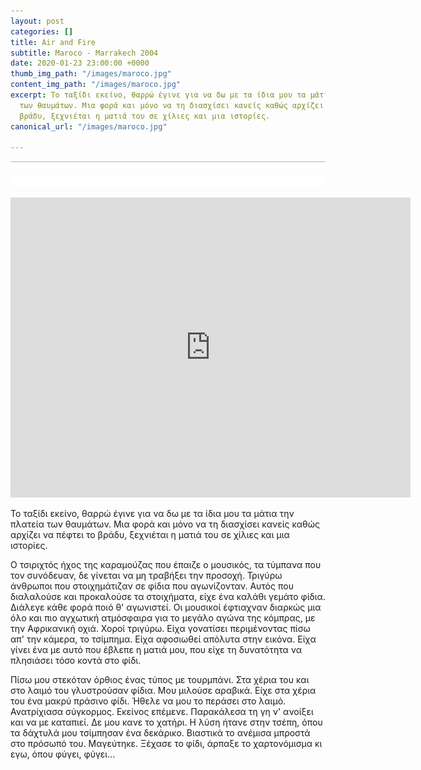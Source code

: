 ```yaml
---
layout: post
categories: []
title: Air and Fire
subtitle: Maroco - Marrakech 2004
date: 2020-01-23 23:00:00 +0000
thumb_img_path: "/images/maroco.jpg"
content_img_path: "/images/maroco.jpg"
excerpt: Το ταξίδι εκείνο, θαρρώ έγινε για να δω με τα ίδια μου τα μάτια την πλατεία
  των θαυμάτων. Μια φορά και μόνο να τη διασχίσει κανείς καθώς αρχίζει να πέφτει το
  βράδυ, ξεχνιέται η ματιά του σε χίλιες και μια ιστορίες.
canonical_url: "/images/maroco.jpg"

---
```

![](/images/bwok-2.jpg)

<iframe src="https://player.vimeo.com/video/3769589" width="640" height="480" frameborder="0" allow="autoplay; fullscreen" allowfullscreen></iframe>

Το ταξίδι εκείνο, θαρρώ έγινε για να δω με τα ίδια μου τα μάτια την πλατεία των θαυμάτων. Μια φορά και μόνο να τη διασχίσει κανείς καθώς αρχίζει να πέφτει το βράδυ, ξεχνιέται η ματιά του σε χίλιες και μια ιστορίες.

Ο τσιριχτός ήχος της καραμούζας που έπαιζε ο μουσικός, τα τύμπανα που τον συνόδευαν, δε γίνεται να μη τραβήξει την προσοχή. Τριγύρω άνθρωποι που στοιχημάτιζαν σε φίδια που αγωνίζονταν. Αυτός που διαλαλούσε και προκαλούσε τα στοιχήματα, είχε ένα καλάθι γεμάτο φίδια. Διάλεγε κάθε φορά ποιό θ' αγωνιστεί. Οι μουσικοί έφτιαχναν διαρκώς μια όλο και πιο αγχωτική ατμόσφαιρα για το μεγάλο αγώνα της κόμπρας, με την Αφρικανική οχιά. Χοροί τριγύρω. Είχα γονατίσει περιμένοντας πίσω απ' την κάμερα, το τσίμπημα. Είχα αφοσιωθεί απόλυτα στην εικόνα. Είχα γίνει ένα με αυτό που έβλεπε η ματιά μου, που είχε τη δυνατότητα να πλησιάσει τόσο κοντά στο φίδι. 

Πίσω μου στεκόταν όρθιος ένας τύπος με τουρμπάνι. Στα χέρια του και στο λαιμό του γλυστρούσαν φίδια. Μου μιλούσε αραβικά. Είχε στα χέρια του ένα μακρύ πράσινο φίδι. Ήθελε να μου το περάσει στο λαιμό. Ανατρίχιασα σύγκορμος. Εκείνος επέμενε. Παρακάλεσα τη γη ν' ανοίξει και να με καταπιεί. Δε μου κανε το χατήρι. Η λύση ήτανε στην τσέπη, όπου τα δάχτυλά μου τσίμπησαν ένα δεκάρικο. Βιαστικά το ανέμισα μπροστά στο πρόσωπό του. Μαγεύτηκε. Ξέχασε το φίδι, άρπαξε το χαρτονόμισμα κι εγω, όπου φύγει, φύγει...